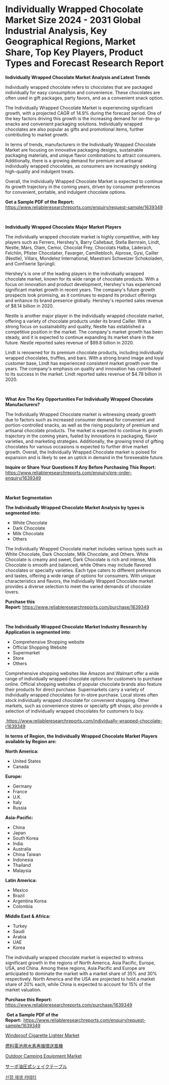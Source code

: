 <p><h1>Individually Wrapped Chocolate Market Size 2024 - 2031 Global Industrial Analysis, Key Geographical Regions, Market Share, Top Key Players, Product Types and Forecast Research Report</h1></p><p><strong>Individually Wrapped Chocolate Market Analysis and Latest Trends</strong></p>
<p><p>Individually wrapped chocolate refers to chocolates that are packaged individually for easy consumption and convenience. These chocolates are often used in gift packages, party favors, and as a convenient snack option.</p><p>The Individually Wrapped Chocolate Market is experiencing significant growth, with a projected CAGR of 14.9% during the forecast period. One of the key factors driving this growth is the increasing demand for on-the-go snacks and convenient packaging solutions. Individually wrapped chocolates are also popular as gifts and promotional items, further contributing to market growth.</p><p>In terms of trends, manufacturers in the Individually Wrapped Chocolate Market are focusing on innovative packaging designs, sustainable packaging materials, and unique flavor combinations to attract consumers. Additionally, there is a growing demand for premium and artisanal individually wrapped chocolates, as consumers are increasingly seeking high-quality and indulgent treats.</p><p>Overall, the Individually Wrapped Chocolate Market is expected to continue its growth trajectory in the coming years, driven by consumer preferences for convenient, portable, and indulgent chocolate options.</p></p>
<p><strong>Get a Sample PDF of the Report:&nbsp;</strong> <a href="https://www.reliableresearchreports.com/enquiry/request-sample/1639349">https://www.reliableresearchreports.com/enquiry/request-sample/1639349</a></p>
<p>&nbsp;</p>
<p><strong>Individually Wrapped Chocolate Major Market Players</strong></p>
<p><p>The individually wrapped chocolate market is highly competitive, with key players such as Ferrero, Hershey's, Barry Callebaut, Stella Bernrain, Lindt, Nestle, Mars, Olam, Cemoi, Chocolat Frey, Chocolats Halba, Läderach, Felchlin, Pfister Chocolatier, Favarger, Camillebloch, Alprose, Gysi, Cailler (Nestle), Villars, Mondelez International, Maestrani Schweizer Schokoladen, and Confiserie Sprüngli.</p><p>Hershey's is one of the leading players in the individually wrapped chocolate market, known for its wide range of chocolate products. With a focus on innovation and product development, Hershey's has experienced significant market growth in recent years. The company's future growth prospects look promising, as it continues to expand its product offerings and enhance its brand presence globally. Hershey's reported sales revenue of $8.14 billion in 2020.</p><p>Nestle is another major player in the individually wrapped chocolate market, offering a variety of chocolate products under its brand Cailler. With a strong focus on sustainability and quality, Nestle has established a competitive position in the market. The company's market growth has been steady, and it is expected to continue expanding its market share in the future. Nestle reported sales revenue of $89.8 billion in 2020.</p><p>Lindt is renowned for its premium chocolate products, including individually wrapped chocolates, truffles, and bars. With a strong brand image and loyal customer base, Lindt has experienced consistent market growth over the years. The company's emphasis on quality and innovation has contributed to its success in the market. Lindt reported sales revenue of $4.78 billion in 2020.</p></p>
<p>&nbsp;</p>
<p><strong>What Are The Key Opportunities For Individually Wrapped Chocolate Manufacturers?</strong></p>
<p><p>The Individually Wrapped Chocolate market is witnessing steady growth due to factors such as increased consumer demand for convenient and portion-controlled snacks, as well as the rising popularity of premium and artisanal chocolate products. The market is expected to continue its growth trajectory in the coming years, fueled by innovations in packaging, flavor varieties, and marketing strategies. Additionally, the growing trend of gifting chocolates for various occasions is expected to further drive market growth. Overall, the Individually Wrapped Chocolate market is poised for expansion and is likely to see an uptick in demand in the foreseeable future.</p></p>
<p><strong>Inquire or Share Your Questions If Any Before Purchasing This Report:</strong> <a href="https://www.reliableresearchreports.com/enquiry/pre-order-enquiry/1639349">https://www.reliableresearchreports.com/enquiry/pre-order-enquiry/1639349</a></p>
<p>&nbsp;</p>
<p><strong>Market Segmentation</strong></p>
<p><strong>The Individually Wrapped Chocolate Market Analysis by types is segmented into:</strong></p>
<p><ul><li>White Chocolate</li><li>Dark Chocolate</li><li>Milk Chocolate</li><li>Others</li></ul></p>
<p><p>The Individually Wrapped Chocolate market includes various types such as White Chocolate, Dark Chocolate, Milk Chocolate, and Others. White Chocolate is creamy and sweet, Dark Chocolate is rich and intense, Milk Chocolate is smooth and balanced, while Others may include flavored chocolates or specialty varieties. Each type caters to different preferences and tastes, offering a wide range of options for consumers. With unique characteristics and flavors, the Individually Wrapped Chocolate market provides a diverse selection to meet the varied demands of chocolate lovers.</p></p>
<p><strong>Purchase this Report:&nbsp;</strong><a href="https://www.reliableresearchreports.com/purchase/1639349">https://www.reliableresearchreports.com/purchase/1639349</a></p>
<p>&nbsp;</p>
<p><strong>The Individually Wrapped Chocolate Market Industry Research by Application is segmented into:</strong></p>
<p><ul><li>Comprehensive Shopping website</li><li>Official Shopping Website</li><li>Supermarket</li><li>Store</li><li>Others</li></ul></p>
<p><p>Comprehensive shopping websites like Amazon and Walmart offer a wide range of individually wrapped chocolate options for customers to purchase online. Official shopping websites of popular chocolate brands also feature their products for direct purchase. Supermarkets carry a variety of individually wrapped chocolates for in-store purchase. Local stores often stock individually wrapped chocolate for convenient shopping. Other markets, such as convenience stores or specialty gift shops, also provide a selection of individually wrapped chocolates for customers to buy.</p></p>
<p><a href="https://www.reliableresearchreports.com/individually-wrapped-chocolate-r1639349">&nbsp;https://www.reliableresearchreports.com/individually-wrapped-chocolate-r1639349</a></p>
<p><strong>In terms of Region, the Individually Wrapped Chocolate Market Players available by Region are:</strong></p>
<p>
    <p> <strong> North America: </strong>
        <ul>
            <li>United States</li>
            <li>Canada</li>
        </ul>
        </p> 
    <p> <strong> Europe: </strong>
        <ul>
            <li>Germany</li>
            <li>France</li>
            <li>U.K.</li>
            <li>Italy</li>
            <li>Russia</li>
        </ul>
        </p> 
    <p> <strong> Asia-Pacific: </strong>
        <ul>
            <li>China</li>
            <li>Japan</li>
            <li>South Korea</li>
            <li>India</li>
            <li>Australia</li>
            <li>China Taiwan</li>
            <li>Indonesia</li>
            <li>Thailand</li>
            <li>Malaysia</li>
        </ul>
        </p> 
    <p> <strong> Latin America: </strong>
        <ul>
            <li>Mexico</li>
            <li>Brazil</li>
            <li>Argentina Korea</li>
            <li>Colombia</li>
        </ul>
        </p> 
    <p> <strong> Middle East & Africa: </strong>
        <ul>
            <li>Turkey</li>
            <li>Saudi</li>
            <li>Arabia</li>
            <li>UAE</li>
            <li>Korea</li>
        </ul>
    </p>
    </p>
<p><p>The individually wrapped chocolate market is expected to witness significant growth in the regions of North America, Asia Pacific, Europe, USA, and China. Among these regions, Asia Pacific and Europe are anticipated to dominate the market with a market share of 35% and 30% respectively. North America and the USA are projected to hold a market share of 20% each, while China is expected to account for 15% of the market valuation.</p></p>
<p><strong>Purchase this Report: </strong><a href="https://www.reliableresearchreports.com/purchase/1639349">https://www.reliableresearchreports.com/purchase/1639349</a></p>
<p>&nbsp;<strong>Get a Sample PDF of the Report:&nbsp;&nbsp;</strong><a href="https://www.reliableresearchreports.com/enquiry/request-sample/1639349">https://www.reliableresearchreports.com/enquiry/request-sample/1639349</a></p>
<p><strong></strong></p>
<p><p><a href="https://github.com/lamhaoka57/Market-Research-Report-List-1/blob/main/windproof-cigarette-lighter-market.md">Windproof Cigarette Lighter Market</a></p><p><a href="https://github.com/JessKilback/Market-Research-Report-List-1/blob/main/4572738143567.md">燃料電池用水素再循環送風機</a></p><p><a href="https://github.com/dancokkoe288/Market-Research-Report-List-1/blob/main/outdoor-camping-equipment-market.md">Outdoor Camping Equipment Market</a></p><p><a href="https://github.com/xemfu2379520/Market-Research-Report-List-2/blob/main/4260181143568.md">サーボ油圧式シェイクテーブル</a></p><p><a href="https://github.com/plelbej847484502/Market-Research-Report-List-2/blob/main/3218483151299.md">신장 재생 카테터</a></p></p>